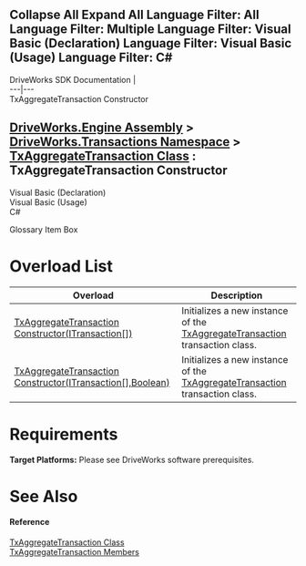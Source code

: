        

 Collapse All Expand All  Language Filter: All  Language Filter: Multiple  Language Filter: Visual Basic (Declaration) Language Filter: Visual Basic (Usage) Language Filter: C#  
---  
DriveWorks SDK Documentation  |   
---|---  
TxAggregateTransaction Constructor   
  
[DriveWorks.Engine Assembly](topic2156.md) > [DriveWorks.Transactions Namespace](topic12835.md) > [TxAggregateTransaction Class](topic13172.md) : TxAggregateTransaction Constructor  
---  
  
Visual Basic (Declaration)    
Visual Basic (Usage)    
C# 

Glossary Item Box

# Overload List

Overload| Description  
---|---  
[TxAggregateTransaction Constructor(ITransaction[])](topic13179.md)| Initializes a new instance of the [TxAggregateTransaction](topic13172.md) transaction class.   
[TxAggregateTransaction Constructor(ITransaction[],Boolean)](topic13180.md)| Initializes a new instance of the [TxAggregateTransaction](topic13172.md) transaction class.   
  
# Requirements

**Target Platforms:** Please see DriveWorks software prerequisites.

# See Also

#### Reference

[TxAggregateTransaction Class](topic13172.md)   
[TxAggregateTransaction Members](topic13173.md)


